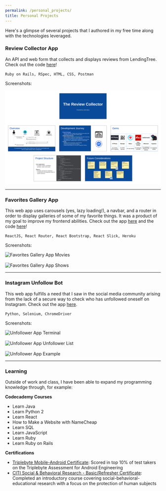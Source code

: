 ```yaml
---
permalink: /personal_projects/
title: Personal Projects
---
```


Here's a glimpse of several projects that I authored in my free time along with the technologies leveraged.

### Review Collector App
An API and web form that collects and displays reviews from LendingTree. Check out the code [here](https://github.com/jamesbasa/Review-Collector)!

```
Ruby on Rails, RSpec, HTML, CSS, Postman
```

Screenshots:

<img src="https://github.com/jamesbasa/Review-Collector/blob/main/review_collector/docs/presentation/review_collector.png?raw=true" alt="Review Collector presentation" class="full"/>

---
### Favorites Gallery App
This web app uses carousels (yes, lazy loading!), a navbar, and a router in order to display galleries of some of my favorite things. It was a product of my goal to improve my frontend abilities. Check out the app [here](https://favorites-gallery.herokuapp.com/) and the code [here](https://github.com/jamesbasa/Favorites-Gallery-App)!

```
ReactJS, React Router, React Bootstrap, React Slick, Heroku
```

Screenshots:

<img src="{{ site.url }}{{ site.baseurl }}/assets/images/personal_projects/home-movies.png" alt="Favorites Gallery App Movies" class="full"/>
<br/><br/>
<img src="{{ site.url }}{{ site.baseurl }}/assets/images/personal_projects/home-shows.png" alt="Favorites Gallery App Shows" class="full"/>

---
### Instagram Unfollow Bot
This web app fulfills a need that I saw in the social media community arising from the lack of a secure way to check who has unfollowed oneself on Instagram. Check out the app [here](https://github.com/jamesbasa/Instagram-Unfollow-Bot).

```
Python, Selenium, ChromeDriver
```

Screenshots:

<img src="{{ site.url }}{{ site.baseurl }}/assets/images/personal_projects/terminal.png" alt="Unfollower App Terminal" class="full"/>
<br/><br/>
<img src="{{ site.url }}{{ site.baseurl }}/assets/images/personal_projects/unfollower.png" alt="Unfollower App Unfollower List" class="full"/>
<br/><br/>
<img src="{{ site.url }}{{ site.baseurl }}/assets/images/personal_projects/example.png" alt="Unfollower App Example" class="full"/>

---
### Learning

Outside of work and class, I have been able to expand my programming knowledge through, for example:

**Codecademy Courses**
- Learn Java
- Learn Python 2
- Learn React
- How to Make a Website with NameCheap
- Learn SQL
- Learn JavaScript
- Learn Ruby
- Learn Ruby on Rails

**Certifications**
- [Triplebyte Mobile-Android Certificate](https://triplebyte.com/tb/nathan-james-basa-ygvdkop/certificate/track/android): Scored in top 10% of test takers on the Triplebyte Assessment for Android Engineering
- [CITI Social & Behavioral Research - Basic/Refresher Certificate](https://www.citiprogram.org/verify/?w21eb9426-10f5-44a4-9dfd-ed4384475c20-31095841): Completed an introductory course covering social-behavioral-educational research with a focus on the protection of human subjects
